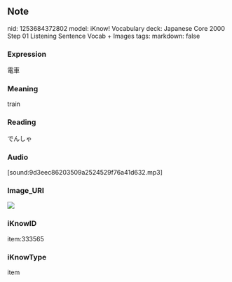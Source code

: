 ## Note
nid: 1253684372802
model: iKnow! Vocabulary
deck: Japanese Core 2000 Step 01 Listening Sentence Vocab + Images
tags: 
markdown: false

### Expression
電車

### Meaning
train

### Reading
でんしゃ

### Audio
[sound:9d3eec86203509a2524529f76a41d632.mp3]

### Image_URI
<!DOCTYPE html>
<title></title>
<img src="71a970561dfa11a348d2f3818411e523.jpg">



### iKnowID
item:333565

### iKnowType
item
